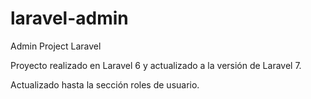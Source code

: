 # laravel-admin
Admin Project Laravel


Proyecto realizado en Laravel 6 y actualizado a la versión de Laravel 7.

Actualizado hasta la sección roles de usuario.
